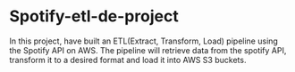 # Spotify-etl-de-project
In this project, have built an ETL(Extract, Transform, Load) pipeline using the Spotify API on AWS. The pipeline will retrieve data from the spotify API, transform it to a desired format and load it into AWS S3 buckets.
